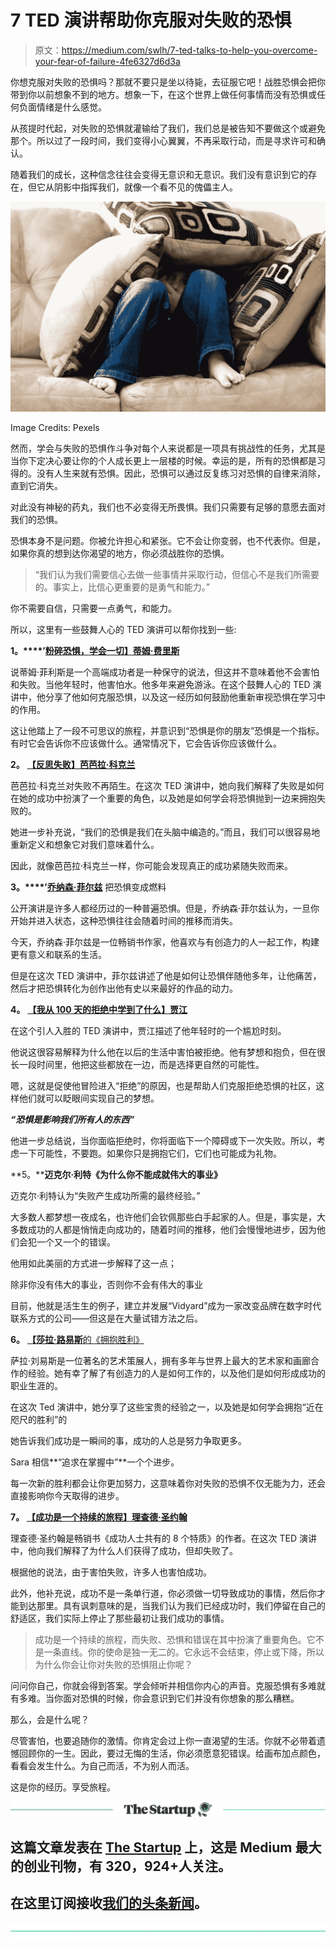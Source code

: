 # 7 TED 演讲帮助你克服对失败的恐惧

> 原文：<https://medium.com/swlh/7-ted-talks-to-help-you-overcome-your-fear-of-failure-4fe6327d6d3a>

你想克服对失败的恐惧吗？那就不要只是坐以待毙，去征服它吧！战胜恐惧会把你带到你以前想象不到的地方。想象一下，在这个世界上做任何事情而没有恐惧或任何负面情绪是什么感觉。

从孩提时代起，对失败的恐惧就灌输给了我们，我们总是被告知不要做这个或避免那个。所以过了一段时间，我们变得小心翼翼，不再采取行动，而是寻求许可和确认。

随着我们的成长，这种信念往往会变得无意识和无意识。我们没有意识到它的存在，但它从阴影中指挥我们，就像一个看不见的傀儡主人。

![](img/0bda0616c286c2d28f75a9e872fc7040.png)

Image Credits: Pexels

然而，学会与失败的恐惧作斗争对每个人来说都是一项具有挑战性的任务，尤其是当你下定决心要让你的个人成长更上一层楼的时候。幸运的是，所有的恐惧都是习得的。没有人生来就有恐惧。因此，恐惧可以通过反复练习对恐惧的自律来消除，直到它消失。

对此没有神秘的药丸，我们也不必变得无所畏惧。我们只需要有足够的意愿去面对我们的恐惧。

恐惧本身不是问题。你被允许担心和紧张。它不会让你变弱，也不代表你。但是，如果你真的想到达你渴望的地方，你必须战胜你的恐惧。

> “我们认为我们需要信心去做一些事情并采取行动，但信心不是我们所需要的。事实上，比信心更重要的是勇气和能力。”

你不需要自信，只需要一点勇气，和能力。

所以，这里有一些鼓舞人心的 TED 演讲可以帮你找到一些:

**1。****’**[**粉碎恐惧，学会一切】蒂姆·费里斯**](https://www.ted.com/talks/tim_ferriss_smash_fear_learn_anything)

说蒂姆·菲利斯是一个高端成功者是一种保守的说法，但这并不意味着他不会害怕和失败。当他年轻时，他害怕水。他多年来避免游泳。在这个鼓舞人心的 TED 演讲中，他分享了他如何克服恐惧，以及这一经历如何鼓励他重新审视恐惧在学习中的作用。

这让他踏上了一段不可思议的旅程，并意识到“恐惧是你的朋友”恐惧是一个指标。有时它会告诉你不应该做什么。通常情况下，它会告诉你应该做什么。

**2。** [**【反思失败】芭芭拉·科克兰**](https://www.youtube.com/watch?v=kU1DI8HsYAg)

芭芭拉·科克兰对失败不再陌生。在这次 TED 演讲中，她向我们解释了失败是如何在她的成功中扮演了一个重要的角色，以及她是如何学会将恐惧抛到一边来拥抱失败的。

她进一步补充说，“我们的恐惧是我们在头脑中编造的。”而且，我们可以很容易地重新定义和想象它对我们意味着什么。

因此，就像芭芭拉·科克兰一样，你可能会发现真正的成功紧随失败而来。

**3。****’**[**乔纳森·菲尔兹**](https://www.youtube.com/watch?v=pkFRwhJEOos) 把恐惧变成燃料

公开演讲是许多人都经历过的一种普遍恐惧。但是，乔纳森·菲尔兹认为，一旦你开始并进入状态，这种恐惧往往会随着时间的推移而消失。

今天，乔纳森·菲尔兹是一位畅销书作家，他喜欢与有创造力的人一起工作，构建更有意义和联系的生活。

但是在这次 TED 演讲中，菲尔兹讲述了他是如何让恐惧伴随他多年，让他痛苦，然后才把恐惧转化为创作出他有史以来最好的作品的动力。

**4。** [**【我从 100 天的拒绝中学到了什么】贾江**](https://www.ted.com/talks/jia_jiang_what_i_learned_from_100_days_of_rejection)

在这个引人入胜的 TED 演讲中，贾江描述了他年轻时的一个尴尬时刻。

他说这很容易解释为什么他在以后的生活中害怕被拒绝。他有梦想和抱负，但在很长一段时间里，他把这些都放在一边，而是选择更自然的可能性。

嗯，这就是促使他冒险进入“拒绝”的原因，也是帮助人们克服拒绝恐惧的社区，这样他们就可以眨眼间实现自己的梦想。

***“恐惧是影响我们所有人的东西”***

他进一步总结说，当你面临拒绝时，你将面临下一个障碍或下一次失败。所以，考虑一下可能性，不要跑。如果你只是拥抱它们，它们也可能成为礼物。

**5。****迈克尔·利特《为什么你不能成就伟大的事业》**

迈克尔·利特认为“失败产生成功所需的最终经验。”

大多数人都梦想一夜成名，也许他们会钦佩那些白手起家的人。但是，事实是，大多数成功的人都是悄悄走向成功的，随着时间的推移，他们会慢慢地进步，因为他们会犯一个又一个的错误。

他用如此美丽的方式进一步解释了这一点；

除非你没有伟大的事业，否则你不会有伟大的事业

目前，他就是活生生的例子，建立并发展“Vidyard”成为一家改变品牌在数字时代联系方式的公司——但这是在大量试错方法之后。

**6。** [**【莎拉·路易斯**的《拥抱胜利》](https://www.ted.com/talks/sarah_lewis_embrace_the_near_win)

萨拉·刘易斯是一位著名的艺术策展人，拥有多年与世界上最大的艺术家和画廊合作的经验。她有幸了解了有创造力的人是如何工作的，以及他们是如何形成成功的职业生涯的。

在这次 Ted 演讲中，她分享了这些宝贵的经验之一，以及她是如何学会拥抱“近在咫尺的胜利”的

她告诉我们成功是一瞬间的事，成功的人总是努力争取更多。

Sara 相信**“追求在掌握中”**一个个进步。

每一次新的胜利都会让你更加努力，这意味着你对失败的恐惧不仅无能为力，还会直接影响你今天取得的进步。

**7。** [**【成功是一个持续的旅程】理查德·圣约翰**](https://www.ted.com/talks/richard_st_john_success_is_a_continuous_journey)

理查德·圣约翰是畅销书《成功人士共有的 8 个特质》的作者。在这次 TED 演讲中，他向我们解释了为什么人们获得了成功，但却失败了。

根据他的说法，由于害怕失败，许多人也害怕成功。

此外，他补充说，成功不是一条单行道，你必须做一切导致成功的事情，然后你才能到达那里。具有讽刺意味的是，当我们认为我们已经成功时，我们停留在自己的舒适区，我们实际上停止了那些最初让我们成功的事情。

> 成功是一个持续的旅程，而失败、恐惧和错误在其中扮演了重要角色。它不是一条直线。你的使命是独一无二的。它永远不会结束，停止或下降，所以为什么你会让你对失败的恐惧阻止你呢？

问问你自己，你就会得到答案。学会倾听并相信你内心的声音。克服恐惧有多难就有多难。当你面对恐惧的时候，你会意识到它们并没有你想象的那么糟糕。

那么，会是什么呢？

尽管害怕，也要追随你的激情。你肯定会过上你一直渴望的生活。你就不必带着遗憾回顾你的一生。因此，要过无悔的生活，你必须愿意犯错误。给画布加点颜色，看看会发生什么。为自己而活，不为别人而活。

这是你的经历。享受旅程。

[![](img/308a8d84fb9b2fab43d66c117fcc4bb4.png)](https://medium.com/swlh)

## 这篇文章发表在 [The Startup](https://medium.com/swlh) 上，这是 Medium 最大的创业刊物，有 320，924+人关注。

## 在这里订阅接收[我们的头条新闻](http://growthsupply.com/the-startup-newsletter/)。

[![](img/b0164736ea17a63403e660de5dedf91a.png)](https://medium.com/swlh)